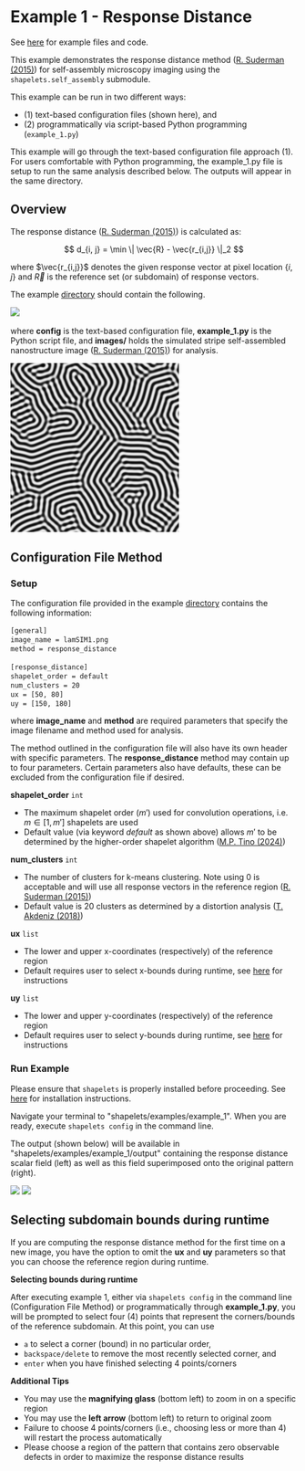 # Example 1 - Response Distance

See [here](https://github.com/uw-comphys/shapelets/tree/main/examples/example_1) for example files and code. 

This example demonstrates the response distance method ([R. Suderman (2015)](https://doi.org/10.1103/PhysRevE.91.033307)) for self-assembly microscopy imaging using the ``shapelets.self_assembly`` submodule.

This example can be run in two different ways:
* (1) text-based configuration files (shown here), and 
* (2) programmatically via script-based Python programming (`example_1.py`)

This example will go through the text-based configuration file approach (1). For users comfortable with Python programming, the example_1.py file is setup to run the same analysis described below. The outputs will appear in the same directory.

## Overview

The response distance ([R. Suderman (2015)](https://doi.org/10.1103/PhysRevE.91.033307)) is calculated as:

$$ d_{i, j} = \min \| \vec{R} - \vec{r_{i,j}} \|_2 $$

where $\vec{r_{i,j}}$ denotes the given response vector at pixel location $\{i, j\}$ and $\vec{R}$ is the reference set (or subdomain) of response vectors.

The example [directory](https://github.com/uw-comphys/shapelets/tree/main/examples/example_1) should contain the following.

![](../images/example_1_dir.png)

where **config** is the text-based configuration file, **example_1.py** is the Python script file, and **images/** holds the simulated stripe self-assembled nanostructure image ([R. Suderman (2015)](https://doi.org/10.1103/PhysRevE.91.033307)) for analysis.

![](images/lamSIM1.png)

## Configuration File Method

### Setup

The configuration file provided in the example [directory](https://github.com/uw-comphys/shapelets/tree/main/examples/example_1) contains the following information:

	[general]
	image_name = lamSIM1.png
	method = response_distance

	[response_distance]
	shapelet_order = default
	num_clusters = 20
	ux = [50, 80]
	uy = [150, 180]

where **image_name** and **method** are required parameters that specify the image filename and method used for analysis.

The method outlined in the configuration file will also have its own header with specific parameters. The **response_distance** method may contain up to four parameters. Certain parameters also have defaults, these can be excluded from the configuration file if desired.

**shapelet_order** `int`

* The maximum shapelet order ($m'$) used for convolution operations, i.e. $m \in [1, m']$ shapelets are used 
* Default value (via keyword *default* as shown above) allows $m'$ to be determined by the higher-order shapelet algorithm ([M.P. Tino (2024)](http://dx.doi.org/10.1088/1361-6528/ad1df4))

**num_clusters** `int`

* The number of clusters for k-means clustering. Note using 0 is acceptable and will use all response vectors in the reference region ([R. Suderman (2015)](https://doi.org/10.1103/PhysRevE.91.033307))
* Default value is 20 clusters as determined by a distortion analysis ([T. Akdeniz (2018)](https://doi.org/10.1088/1361-6528/aaf353))

**ux** `list`

* The lower and upper x-coordinates (respectively) of the reference region 
* Default requires user to select x-bounds during runtime, see [here](#selecting-subdomain-bounds-during-runtime) for instructions

**uy** `list`

* The lower and upper y-coordinates (respectively) of the reference region 
* Default requires user to select y-bounds during runtime, see [here](#selecting-subdomain-bounds-during-runtime) for instructions

### Run Example

Please ensure that `shapelets` is properly installed before proceeding.
See [here](https://uw-comphys.github.io/shapelets/shapelets/docs/installation_guide.html) for installation instructions.

Navigate your terminal to "shapelets/examples/example_1". When you are ready, execute ``shapelets config`` in the command line.

The output (shown below) will be available in "shapelets/examples/example_1/output" containing the response distance scalar field (left) as well as this field superimposed onto the original pattern (right).

![](../images/lamSIM1_response_distance_k20.png)
![](../images/lamSIM1_response_distance_overlay_k20.png)

## Selecting subdomain bounds during runtime

If you are computing the response distance method for the first time on a new image, you have the option to omit the **ux** and **uy** parameters so that you can choose the reference region during runtime. 

**Selecting bounds during runtime**

After executing example 1, either via ``shapelets config`` in the command line (Configuration File Method) or programmatically through **example_1.py**, you will be prompted to select four (4) points that represent the corners/bounds of the reference subdomain. At this point, you can use

* ``a`` to select a corner (bound) in no particular order, 
* ``backspace/delete`` to remove the most recently selected corner, and 
* ``enter`` when you have finished selecting 4 points/corners 

**Additional Tips**

* You may use the **magnifying glass** (bottom left) to zoom in on a specific region
* You may use the **left arrow** (bottom left) to return to original zoom
* Failure to choose 4 points/corners (i.e., choosing less or more than 4) will restart the process automatically
* Please choose a region of the pattern that contains zero observable defects in order to maximize the response distance results